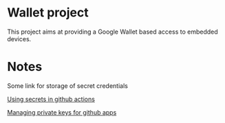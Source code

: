 # Wallet project
This project aims at providing a Google Wallet based access to embedded devices. 

# Notes
Some link for storage of secret credentials

[Using secrets in github actions](https://docs.github.com/en/actions/security-for-github-actions/security-guides/using-secrets-in-github-actions)

[Managing private keys for github apps](https://docs.github.com/en/apps/creating-github-apps/authenticating-with-a-github-app/managing-private-keys-for-github-apps)


